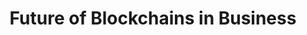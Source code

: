 ---
layout: "post"
title: "Future of Blockchains in Business"
lead: "Applied Blockchain presents a recorded session aimed at a business audience taking the lessons we've learned over four years of applying blockchain technology and explaining when and where we believe the technology should be practically used in a business setting to improve data security and data privacy."
image: "webinar-banner-b.jpg"
category: "Video"
link:
  type: "webinar"
  url: "webinar-blockchains"
---